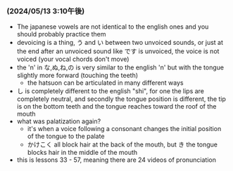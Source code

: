 ### (2024/05/13 3:10午後)
- The japanese vowels are not identical to the english ones and you should probably practice them
- devoicing is a thing, う and い between two unvoiced sounds, or just at the end after an unvoiced sound like です is unvoiced, the voice is not voiced (your vocal chords don't move)
- the 'n' in な,ぬ,ね,の is very similar to the english 'n' but with the tongue slightly more forward (touching the teeth)
  - the hatsuon can be articulated in many different ways
- し is completely different to the english "shi", for one the lips are completely neutral, and secondly the tongue position is different, the tip is on the bottom teeth and the tongue reaches toward the roof of the mouth
- what was palatization again?
  - it's when a voice following a consonant changes the initial position of the tongue to the palate
  - かけこく all block hair at the back of the mouth, but き the tongue blocks hair in the middle of the mouth
- this is lessons 33 - 57, meaning there are 24 videos of pronunciation
